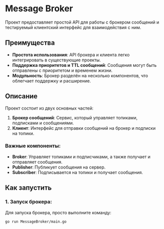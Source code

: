 # Message Broker

Проект предоставляет простой API для работы с брокером сообщений и тестируемый клиентский интерфейс для взаимодействия с ним.

## Преимущества

- **Простота использования**: API брокера и клиента легко интегрировать в существующие проекты.
- **Поддержка приоритетов и TTL сообщений**: Сообщения могут быть отправлены с приоритетом и временем жизни.
- **Модульность**: Брокер разделён на несколько компонентов, что облегчает поддержку и расширение.

## Описание

Проект состоит из двух основных частей:

1. **Брокер сообщений**: Сервис, который управляет топиками, подписками и сообщениями.
2. **Клиент**: Интерфейс для отправки сообщений на брокер и подписки на топики.

### Важные компоненты:

- **Broker**: Управляет топиками и подписчиками, а также получает и отправляет сообщения.
- **Publisher**: Публикует сообщения на сервер.
- **Subscriber**: Подписывается на топики и получает сообщения.

## Как запустить

### 1. Запуск брокера:

Для запуска брокера, просто выполните команду:

```bash
go run MessageBroker/main.go
